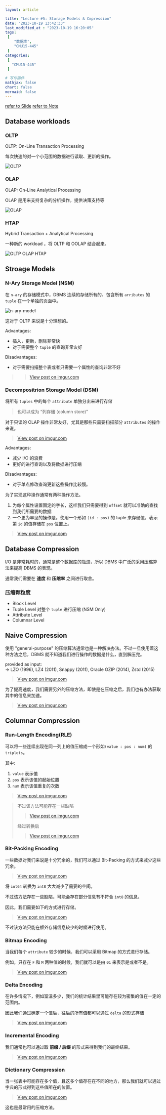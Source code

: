 ```yaml
---
layout: article

title: "Lecture #5: Storage Models & Cmpression"
date: "2023-10-19 13:42:33"
last_modified_at : "2023-10-19 16:20:05"
tags:
 [
    "数据库",
    "CMU15-445"
 ]
categories: 
 [
   "CMU15-445"
 ]    

# 写作插件
mathjax: false
chart: false
mermaid: false
---
```


[refer to Slide](https://15445.courses.cs.cmu.edu/fall2022/slides/05-storage3.pdf) [refer to Note](https://15445.courses.cs.cmu.edu/fall2022/notes/05-storage3.pdf)

## Database workloads

### OLTP

OLTP: On-Line Transaction Processing

每次快速的对一个小范围的数据进行读取、更新的操作。

![OLTP](https://imgur.com/DJTL435.png)

### OLAP

OLAP: On-Line Analytical Processing

OLAP 是用来支持复杂的分析操作，提供决策支持等

![OLAP](https://imgur.com/mMuGQja.png)

### HTAP

Hybrid Transaction + Analytical Processing

一种新的 workload ，将 OLTP 和 OOLAP 结合起来。

![OLTP OLAP HTAP](https://s2.loli.net/2023/10/19/VGxJ9U7pNbZWYMe.png)  


## Stroage Models

### N-Ary Storage Model (NSM)

在 `n-ary` 的存储模式中，DBMS 连续的存储所有的、包含所有 `arributes` 的 `tuple` 在一个单独的页面中。

![n-ary-model](https://imgur.com/XiN0UkV.png)

这对于 OLTP 来说是十分理想的。

Advantages:
- 插入，更新，删除非常快
- 对于需要整个 `tuple` 的查询非常友好

Disadvantages:
- 对于需要扫描整个表或者只需要一个属性的查询非常不好

> <blockquote class="imgur-embed-pub" lang="en" data-id="zMMWPiu"><a href="https://imgur.com/zMMWPiu">View post on imgur.com</a></blockquote><script async src="//s.imgur.com/min/embed.js" charset="utf-8"></script>

### Decompositrion Storage Model (DSM)

将所有 `tuples` 中的每个 `attribute` 单独分出来进行存储

> 也可以成为 “列存储 (column store)”

对于只读的 OLAP 操作非常友好，尤其是那些只需要扫描部分 `attributes` 的操作来说。

<blockquote class="imgur-embed-pub" lang="en" data-id="iONtz5L"><a href="https://imgur.com/iONtz5L">View post on imgur.com</a></blockquote><script async src="//s.imgur.com/min/embed.js" charset="utf-8"></script>

Advantages:
- 减少 I/O 的浪费
- 更好的进行查询以及将数据进行压缩

Disadvantages:
- 对于单点修改查询更新这些操作比较慢。


为了实现这种操作通常有两种操作方法。
1. 为每个属性设置固定的字长，这样我们只需要得到 `offset` 就可以准确的查找到我们所需要的数据
2. 一个更为罕见的操作是，使用一个形如 `(id : pos)` 的 tuple 来存储值，表示第 `id` 的值存储在 `pos` 位置上。

<blockquote class="imgur-embed-pub" lang="en" data-id="IedfkNq"><a href="https://imgur.com/IedfkNq">View post on imgur.com</a></blockquote><script async src="//s.imgur.com/min/embed.js" charset="utf-8"></script>

## Database Compression

I/O 是非常耗时的，通常是整个数据库的瓶颈，所以 DBMS 中广泛的采用压缩算法来提高 DBMS 的表现。

通常我们需要在 **速度** 和 **压缩率** 之间进行取舍。

### 压缩颗粒度
- Block Level
- Tuple Level 对整个 `tuple` 进行压缩 (NSM Only)
- Attribute Level
- Columnar Level


## Naive Compression

使用 "general-purpose" 的压缩算法通常也是一种解决办法。不过一旦使用着这种方法之后，DBMS 就不知道我们进行操作的数据是什么，直到解压完。

provided as input:  
→ LZO (1996), LZ4 (2011), Snappy (2011),
Oracle OZIP (2014), Zstd (2015)

<blockquote class="imgur-embed-pub" lang="en" data-id="btfm5p9"><a href="https://imgur.com/btfm5p9">View post on imgur.com</a></blockquote><script async src="//s.imgur.com/min/embed.js" charset="utf-8"></script>

为了提高速度，我们需要另外的压缩方法，即使是在压缩之后，我们也有办法获取其中的信息来加速。

<blockquote class="imgur-embed-pub" lang="en" data-id="gmB5Ith"><a href="https://imgur.com/gmB5Ith">View post on imgur.com</a></blockquote><script async src="//s.imgur.com/min/embed.js" charset="utf-8"></script>

## Columnar Compression

### Run-Length Encoding(RLE)

可以将一些连续出现在同一列上的值压缩成一个形如`(value : pos : num)` 的 `triplets`。

其中:
1. `value` 表示值
2. `pos` 表示该值的起始位置
3. `num` 表示该值重复的次数


<blockquote class="imgur-embed-pub" lang="en" data-id="4UVuuqG"><a href="https://imgur.com/4UVuuqG">View post on imgur.com</a></blockquote><script async src="//s.imgur.com/min/embed.js" charset="utf-8"></script>

> 不过该方法可能存在一些缺陷
> 
> <blockquote class="imgur-embed-pub" lang="en" data-id="odwQgWe"><a href="https://imgur.com/odwQgWe">View post on imgur.com</a></blockquote><script async src="//s.imgur.com/min/embed.js" charset="utf-8"></script>
>
> 经过转换后
> 
> <blockquote class="imgur-embed-pub" lang="en" data-id="WFfzLgP"><a href="https://imgur.com/WFfzLgP">View post on imgur.com</a></blockquote><script async src="//s.imgur.com/min/embed.js" charset="utf-8"></script>

### Bit-Packing Encoding

一些数据对我们来说是十分冗余的，我们可以通过 Bit-Packing 的方式来减少这些冗余。

<blockquote class="imgur-embed-pub" lang="en" data-id="WLI2OFf"><a href="https://imgur.com/WLI2OFf">View post on imgur.com</a></blockquote><script async src="//s.imgur.com/min/embed.js" charset="utf-8"></script>

将 `int64` 转换为 `int8` 大大减少了需要的空间。

不过该方法存在一些缺陷，可能会存在部分信息有不符合 `int8` 的信息。

因此，我们需要如下的方式进行存储。

<blockquote class="imgur-embed-pub" lang="en" data-id="K8lQr8R"><a href="https://imgur.com/K8lQr8R">View post on imgur.com</a></blockquote><script async src="//s.imgur.com/min/embed.js" charset="utf-8"></script>

不过该方法只能在额外存储信息较少的时候进行使用。

### Bitmap Encoding

当我们每个 `attribute` 较少的时候，我们可以采用 Bitmap 的方式进行存储。

例如，只存在 `F` 和 `M` 两种值的时候，我们就可以是由 `01` 来表示是或者不是。

<blockquote class="imgur-embed-pub" lang="en" data-id="PNmEvKe"><a href="https://imgur.com/PNmEvKe">View post on imgur.com</a></blockquote><script async src="//s.imgur.com/min/embed.js" charset="utf-8"></script>

### Delta Encoding

在许多情况下，例如室温多少，我们的统计结果里可能存在较为密集的值在一定的范围内。

因此我们通过确定一个值后，往后的所有值都可以通过 `delta` 的形式存储

<blockquote class="imgur-embed-pub" lang="en" data-id="XQe8W5Y"><a href="https://imgur.com/XQe8W5Y">View post on imgur.com</a></blockquote><script async src="//s.imgur.com/min/embed.js" charset="utf-8"></script>

### Incremental Encoding

我们通常也可以通过取 **前缀 / 后缀** 的形式来得到我们的最终结果。

<blockquote class="imgur-embed-pub" lang="en" data-id="oM9zEKa"><a href="https://imgur.com/oM9zEKa">View post on imgur.com</a></blockquote><script async src="//s.imgur.com/min/embed.js" charset="utf-8"></script>



### Dictionary Compression

当一张表中可能存在多个值，且这多个值存在在不同的地方，那么我们就可以通过字典的形式得到这些值所在的位置。

<blockquote class="imgur-embed-pub" lang="en" data-id="GgSgrMr"><a href="https://imgur.com/GgSgrMr">View post on imgur.com</a></blockquote><script async src="//s.imgur.com/min/embed.js" charset="utf-8"></script>

这也是最常用的压缩方法。






